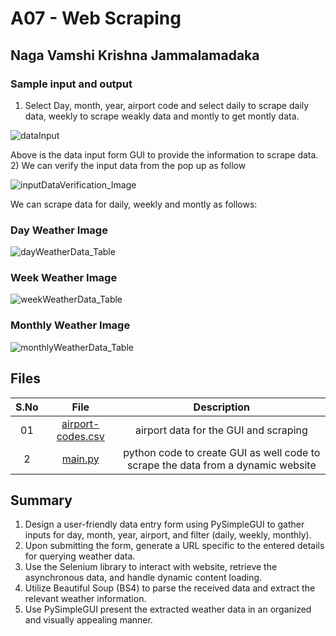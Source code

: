 # A07 - Web Scraping
## Naga Vamshi Krishna Jammalamadaka

### Sample input and output
1) Select Day, month, year, airport code and select daily to scrape daily data, weekly to scrape weakly data and montly to get montly data.
 
![dataInput](https://github.com/Nagavamshikrishna/4883-SoftwareTools-Naga/assets/70953975/f1d23139-e372-4207-9d8b-b852048253ab)

Above is the data input form GUI to provide the information to scrape data.
2) We can verify the input data from the pop up as follow

![inputDataVerification_Image](https://github.com/Nagavamshikrishna/4883-SoftwareTools-Naga/assets/70953975/67dc8ec2-c1bc-4681-90e3-c173556ae05b)


We can scrape data for daily, weekly and montly as follows:
### Day Weather Image

![dayWeatherData_Table](https://github.com/Nagavamshikrishna/4883-SoftwareTools-Naga/assets/70953975/bb94d578-779b-43ca-a5fd-69c3bf4b49e5)

### Week Weather Image


![weekWeatherData_Table](https://github.com/Nagavamshikrishna/4883-SoftwareTools-Naga/assets/70953975/84000e7b-b51e-4ff7-9f83-e557e6b214eb)


### Monthly Weather Image

![monthlyWeatherData_Table](https://github.com/Nagavamshikrishna/4883-SoftwareTools-Naga/assets/70953975/7e0642f7-68a3-48af-8002-f36442f8026f)

## Files

| S.No  | File  | Description |    
| :---:   | :---: | :---: |
|    01  |  [airport-codes.csv](https://github.com/Nagavamshikrishna/4883-SoftwareTools-Naga/blob/main/assignments/A07/airport-codes.csv)  | airport data for the GUI and scraping   |
| 2  | [main.py](https://github.com/Nagavamshikrishna/4883-SoftwareTools-Naga/blob/main/assignments/A07/main.py)    | python code to create GUI as well code to scrape the data from a dynamic website   |

## Summary
1) Design a user-friendly data entry form using PySimpleGUI to gather inputs for day, month, year, airport, and filter (daily, weekly, monthly).
2) Upon submitting the form, generate a URL specific to the entered details for querying weather data.
3) Use the Selenium library to interact with website, retrieve the asynchronous data, and handle dynamic content loading.
4) Utilize Beautiful Soup (BS4) to parse the received data and extract the relevant weather information.
5) Use PySimpleGUI present the extracted weather data in an organized and visually appealing manner.

